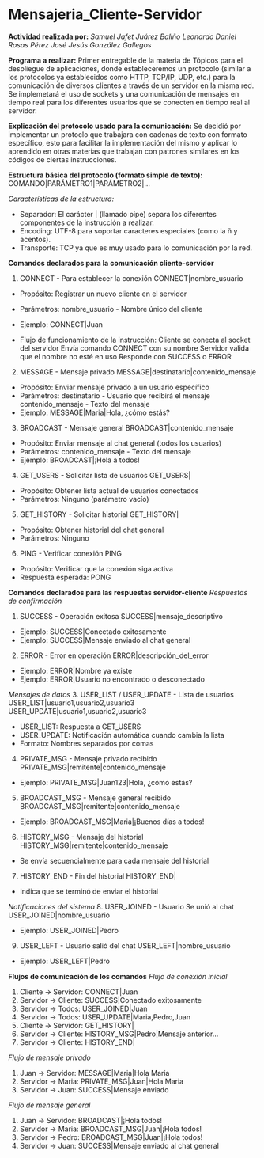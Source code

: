 # Mensajeria_Cliente-Servidor
**Actividad realizada por:**
_Samuel Jafet Juárez Baliño_
_Leonardo Daniel Rosas Pérez_
_José Jesús González Gallegos_

**Programa a realizar:**
Primer entregable de la materia de Tópicos para el despliegue de aplicaciones, donde estableceremos un protocolo (similar a los protocolos ya establecidos como HTTP, TCP/IP, UDP, etc.) para la comunicación de diversos clientes a través de un servidor en la misma red. Se implemetará el uso de sockets y una comunicación de mensajes en tiempo real para los diferentes usuarios que se conecten en tiempo real al servidor.

**Explicación del protocolo usado para la comunicación:**
Se decidió por implementar un protoclo que trabajara con cadenas de texto con formato específico, esto para facilitar la implementación del mismo y aplicar lo aprendido en otras materias que trabajan con patrones similares en los códigos de ciertas instrucciones.

**Estructura básica del protocolo (formato simple de texto):**
COMANDO|PARÁMETRO1|PARÁMETRO2|...

_Características de la estructura:_
- Separador: El carácter | (llamado pipe) separa los diferentes componentes de la instrucción a realizar.
- Encoding: UTF-8 para soportar caracteres especiales (como la ñ y acentos).
- Transporte: TCP ya que es muy usado para lo comunicación por la red.


**Comandos declarados para la comunicación cliente-servidor**
1. CONNECT - Para establecer la conexión
CONNECT|nombre_usuario

- Propósito: Registrar un nuevo cliente en el servidor
- Parámetros: nombre_usuario - Nombre único del cliente
- Ejemplo: CONNECT|Juan

- Flujo de funcionamiento de la instrucción:
Cliente se conecta al socket del servidor
Envía comando CONNECT con su nombre
Servidor valida que el nombre no esté en uso
Responde con SUCCESS o ERROR

2. MESSAGE - Mensaje privado
MESSAGE|destinatario|contenido_mensaje

- Propósito: Enviar mensaje privado a un usuario específico
- Parámetros:
destinatario - Usuario que recibirá el mensaje
contenido_mensaje - Texto del mensaje
- Ejemplo: MESSAGE|Maria|Hola, ¿cómo estás?

3. BROADCAST - Mensaje general
BROADCAST|contenido_mensaje

- Propósito: Enviar mensaje al chat general (todos los usuarios)
- Parámetros: contenido_mensaje - Texto del mensaje
- Ejemplo: BROADCAST|¡Hola a todos!

4. GET_USERS - Solicitar lista de usuarios
GET_USERS|

- Propósito: Obtener lista actual de usuarios conectados
- Parámetros: Ninguno (parámetro vacío)

5. GET_HISTORY - Solicitar historial
GET_HISTORY|

- Propósito: Obtener historial del chat general
- Parámetros: Ninguno

6. PING - Verificar conexión
PING

- Propósito: Verificar que la conexión siga activa
- Respuesta esperada: PONG


**Comandos declarados para las respuestas servidor-cliente**
_Respuestas de confirmación_
1. SUCCESS - Operación exitosa
SUCCESS|mensaje_descriptivo

- Ejemplo: SUCCESS|Conectado exitosamente
- Ejemplo: SUCCESS|Mensaje enviado al chat general

2. ERROR - Error en operación
ERROR|descripción_del_error

- Ejemplo: ERROR|Nombre ya existe
- Ejemplo: ERROR|Usuario no encontrado o desconectado

_Mensajes de datos_
3. USER_LIST / USER_UPDATE - Lista de usuarios
USER_LIST|usuario1,usuario2,usuario3
USER_UPDATE|usuario1,usuario2,usuario3

- USER_LIST: Respuesta a GET_USERS
- USER_UPDATE: Notificación automática cuando cambia la lista
- Formato: Nombres separados por comas

4. PRIVATE_MSG - Mensaje privado recibido
PRIVATE_MSG|remitente|contenido_mensaje

- Ejemplo: PRIVATE_MSG|Juan123|Hola, ¿cómo estás?

5. BROADCAST_MSG - Mensaje general recibido
BROADCAST_MSG|remitente|contenido_mensaje

- Ejemplo: BROADCAST_MSG|Maria|¡Buenos días a todos!

6. HISTORY_MSG - Mensaje del historial
HISTORY_MSG|remitente|contenido_mensaje

- Se envía secuencialmente para cada mensaje del historial

7. HISTORY_END - Fin del historial
HISTORY_END|

- Indica que se terminó de enviar el historial

_Notificaciones del sistema_
8. USER_JOINED - Usuario Se unió al chat
USER_JOINED|nombre_usuario

- Ejemplo: USER_JOINED|Pedro

9. USER_LEFT - Usuario salió del chat
USER_LEFT|nombre_usuario

- Ejemplo: USER_LEFT|Pedro


**Flujos de comunicación de los comandos**
_Flujo de conexión inicial_
1. Cliente → Servidor: CONNECT|Juan
2. Servidor → Cliente: SUCCESS|Conectado exitosamente
3. Servidor → Todos: USER_JOINED|Juan
4. Servidor → Todos: USER_UPDATE|Maria,Pedro,Juan
5. Cliente → Servidor: GET_HISTORY|
6. Servidor → Cliente: HISTORY_MSG|Pedro|Mensaje anterior...
7. Servidor → Cliente: HISTORY_END|

_Flujo de mensaje privado_
1. Juan → Servidor: MESSAGE|Maria|Hola Maria
2. Servidor → Maria: PRIVATE_MSG|Juan|Hola Maria
3. Servidor → Juan: SUCCESS|Mensaje enviado

_Flujo de mensaje general_
1. Juan → Servidor: BROADCAST|¡Hola todos!
2. Servidor → Maria: BROADCAST_MSG|Juan|¡Hola todos!
3. Servidor → Pedro: BROADCAST_MSG|Juan|¡Hola todos!
4. Servidor → Juan: SUCCESS|Mensaje enviado al chat general